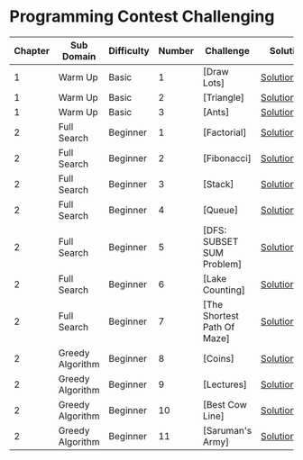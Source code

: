 # Programming Contest Challenging

| Chapter |       Sub Domain | Difficulty | Number | Challenge                     | Solution                                                           |
| ------- | ---------------- | ---------- | ------ | ----------------------------- | ------------------------------------------------------------------ |
|       1 |          Warm Up |      Basic |      1 | [Draw Lots]                   | [Solution.java](src/chapter1/basic/example1/Solution.java?ts=4)    |
|       1 |          Warm Up |      Basic |      2 | [Triangle]                    | [Solution.java](src/chapter1/basic/example2/Solution.java?ts=4)    |
|       1 |          Warm Up |      Basic |      3 | [Ants]                        | [Solution.java](src/chapter1/basic/example3/Solution.java?ts=4)    |
|       2 |      Full Search |   Beginner |      1 | [Factorial]                   | [Solution.java](src/chapter2/beginner/example1/Solution.java?ts=4) |
|       2 |      Full Search |   Beginner |      2 | [Fibonacci]                   | [Solution.java](src/chapter2/beginner/example2/Solution.java?ts=4) |
|       2 |      Full Search |   Beginner |      3 | [Stack]                       | [Solution.java](src/chapter2/beginner/example3/Solution.java?ts=4) |
|       2 |      Full Search |   Beginner |      4 | [Queue]                       | [Solution.java](src/chapter2/beginner/example4/Solution.java?ts=4) |
|       2 |      Full Search |   Beginner |      5 | [DFS: SUBSET SUM Problem]     | [Solution.java](src/chapter2/beginner/example5/Solution.java?ts=4) |
|       2 |      Full Search |   Beginner |      6 | [Lake Counting]               | [Solution.java](src/chapter2/beginner/example6/Solution.java?ts=4) |
|       2 |      Full Search |   Beginner |      7 | [The Shortest Path Of Maze]   | [Solution.java](src/chapter2/beginner/example7/Solution.java?ts=4) |
|       2 | Greedy Algorithm |   Beginner |      8 | [Coins]                       | [Solution.java](src/chapter2/beginner/example8/Solution.java?ts=4) |
|       2 | Greedy Algorithm |   Beginner |      9 | [Lectures]                    | [Solution.java](src/chapter2/beginner/example9/Solution.java?ts=4) |
|       2 | Greedy Algorithm |   Beginner |     10 | [Best Cow Line]               | [Solution.java](src/chapter2/beginner/example10/Solution.java?ts=4)|
|       2 | Greedy Algorithm |   Beginner |     11 | [Saruman's Army]              | [Solution.java](src/chapter2/beginner/example11/Solution.java?ts=4)|
